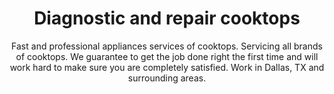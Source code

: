 ---
layout: index
keyword: Cooktop repair
title: Diagnostic and repair cooktops
subtitle: "Fast and professional appliances services of cooktops. Servicing all brands of cooktops. We guarantee to get the job done right the first time and will work hard to make sure you are completely satisfied. Work in Dallas, TX and surrounding areas."
---